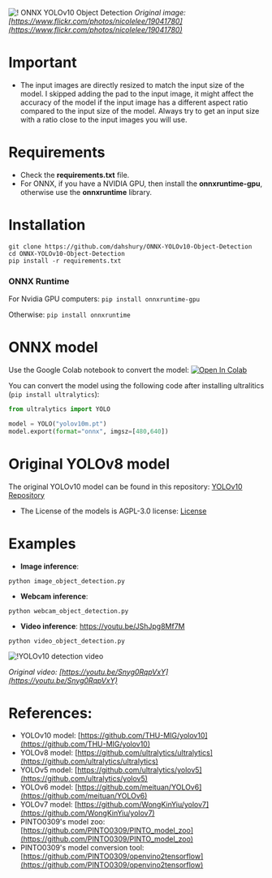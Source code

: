 ![! ONNX YOLOv10 Object Detection](https://github.com/ibaiGorordo/ONNX-YOLOv8-Object-Detection/raw/main/doc/img/detected_objects.jpg)
*Original image: [https://www.flickr.com/photos/nicolelee/19041780](https://www.flickr.com/photos/nicolelee/19041780)*

# Important
- The input images are directly resized to match the input size of the model. I skipped adding the pad to the input image, it might affect the accuracy of the model if the input image has a different aspect ratio compared to the input size of the model. Always try to get an input size with a ratio close to the input images you will use.

# Requirements

 * Check the **requirements.txt** file.
 * For ONNX, if you have a NVIDIA GPU, then install the **onnxruntime-gpu**, otherwise use the **onnxruntime** library.

# Installation
```shell
git clone https://github.com/dahshury/ONNX-YOLOv10-Object-Detection
cd ONNX-YOLOv10-Object-Detection
pip install -r requirements.txt
```
### ONNX Runtime
For Nvidia GPU computers:
`pip install onnxruntime-gpu`

Otherwise:
`pip install onnxruntime`

# ONNX model
Use the Google Colab notebook to convert the model: [![Open In Colab](https://colab.research.google.com/assets/colab-badge.svg)](https://colab.research.google.com/drive/1-yZg6hFg27uCPSycRCRtyezHhq_VAHxQ?usp=sharing)

You can convert the model using the following code after installing ultralitics (`pip install ultralytics`):
```python
from ultralytics import YOLO

model = YOLO("yolov10m.pt") 
model.export(format="onnx", imgsz=[480,640])
```

# Original YOLOv8 model
The original YOLOv10 model can be found in this repository: [YOLOv10 Repository](https://github.com/THU-MIG/yolov10)
- The License of the models is AGPL-3.0 license: [License](https://github.com/THU-MIG/yolov10/blob/main/LICENSE)

# Examples

 * **Image inference**:
 ```shell
 python image_object_detection.py
 ```

 * **Webcam inference**:
 ```shell
 python webcam_object_detection.py
 ```

 * **Video inference**: https://youtu.be/JShJpg8Mf7M
 ```shell
 python video_object_detection.py
 ```

 ![!YOLOv10 detection video](https://github.com/ibaiGorordo/ONNX-YOLOv8-Object-Detection/raw/main/doc/img/yolov8_video.gif)

  *Original video: [https://youtu.be/Snyg0RqpVxY](https://youtu.be/Snyg0RqpVxY)*

# References:
* YOLOv10 model: [https://github.com/THU-MIG/yolov10](https://github.com/THU-MIG/yolov10)
* YOLOv8 model: [https://github.com/ultralytics/ultralytics](https://github.com/ultralytics/ultralytics)
* YOLOv5 model: [https://github.com/ultralytics/yolov5](https://github.com/ultralytics/yolov5)
* YOLOv6 model: [https://github.com/meituan/YOLOv6](https://github.com/meituan/YOLOv6)
* YOLOv7 model: [https://github.com/WongKinYiu/yolov7](https://github.com/WongKinYiu/yolov7)
* PINTO0309's model zoo: [https://github.com/PINTO0309/PINTO_model_zoo](https://github.com/PINTO0309/PINTO_model_zoo)
* PINTO0309's model conversion tool: [https://github.com/PINTO0309/openvino2tensorflow](https://github.com/PINTO0309/openvino2tensorflow)
